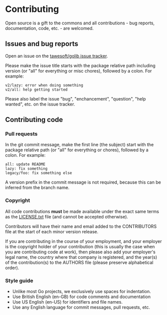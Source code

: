 # Contributing

Open source is a gift to the commons and all contributions - bug reports,
documentation, code, etc. - are welcomed.

## Issues and bug reports

Open an issue on the
[tawesoft/golib issue tracker](https://github.com/tawesoft/golib/issues).

Please make the issue title starts with the package relative
path including version (or "all" for everything or misc chores), followed 
by a colon. For example:

```
v2/lazy: error when doing something
v2/all: help getting started
```

Please also label the issue "bug", "enchancement", "question", "help wanted",
etc. on the issue tracker.


## Contributing code

### Pull requests

In the git commit message, make the first line (the subject) start with the
package relative path (or "all" for everything or chores), followed by a colon. 
For example:

```
all: update README
lazy: fix something
legacy/foo: fix something else
```

A version prefix in the commit message is not required, because this can be 
inferred from the branch name.

### Copyright

All code contributions **must** be made available under the exact same 
terms as the [LICENSE.txt](/LICENSE.txt) file (and cannot be accepted 
otherwise).

Contributors will have their name and email added to the CONTRIBUTORS file
at the start of each minor version release.

If you are contributing in the course of your employment, and your employer
is the copyright holder of your contribution (this is usually the case when
you are contributing code at work),  then please also add your employer's 
legal name, the country where that company is registered, and the year(s) 
of the contribution(s) to the AUTHORS file (please preserve alphabetical
order).

### Style guide

* Unlike most Go projects, we exclusively use spaces for indentation.
* Use British English (en-GB) for code comments and documentation
* Use US  English (en-US) for identifiers and file names.
* Use any English language for commit messages, pull requests, etc. 
